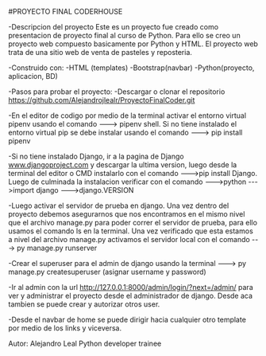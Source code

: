 #PROYECTO FINAL CODERHOUSE

-Descripcion del proyecto
Este es un proyecto fue creado como presentacion de proyecto final al curso de Python. Para ello se creo un proyecto web compuesto basicamente por Python y HTML. El proyecto web trata de una sitio web de venta de pasteles y reposteria.

-Construido con:
 -HTML (templates)
 -Bootstrap(navbar)
 -Python(proyecto, aplicacion, BD)

-Pasos para probar el proyecto:
 -Descargar o clonar  el repositorio https://github.com/Alejandrojlealr/ProyectoFinalCoder.git

 -En el editor de codigo por medio de la terminal activar el entorno virtual pipenv usando el comando ---> pipenv 
 shell. Si no tiene instalado el entorno virtual pip se debe instalar usando el comando ---> pip install pipenv

 -Si no tiene instalado Django, ir a la pagina de Django www.djangoproject.com y descargar la ultima version, luego desde la terminal del editor o CMD instalarlo con el comando --->pip install Django. Luego de culminada la instalacion verificar con el comando --->python
 --->import django
 --->django.VERSION

 -Luego activar el servidor de prueba en django. Una vez dentro del proyecto debemos asegurarnos que nos encontramos en el mismo nivel que el archivo manage.py para poder correr el servidor de prueba, para ello usamos el comando ls en la terminal. Una vez verificado que esta estamos a nivel del archivo manage.py activamos el servidor local con el comando ---> py manage.py runserver

 -Crear el superuser para el admin de django usando la terminal ---> py manage.py createsuperuser (asignar username y password)

 -Ir al admin con la url http://127.0.0.1:8000/admin/login/?next=/admin/   para ver y administrar el proyecto desde el administrador de django.  Desde aca tambien se puede crear y autorizar otros user.
 
 -Desde el navbar de home se puede dirigir hacia cualquier otro template por medio de los links y viceversa.

Autor:
Alejandro Leal
Python developer trainee



